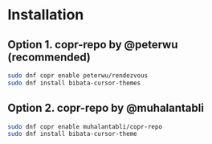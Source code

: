 # Installation

## Option 1. copr-repo by @peterwu (recommended)

```bash
sudo dnf copr enable peterwu/rendezvous
sudo dnf install bibata-cursor-themes
```

## Option 2. copr-repo by @muhalantabli

```bash
sudo dnf copr enable muhalantabli/copr-repo
sudo dnf install bibata-cursor-theme
```

